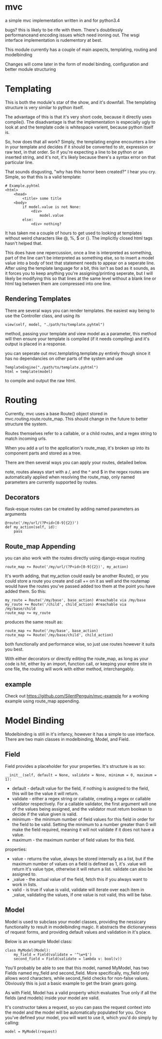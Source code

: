 mvc
===

a simple mvc implementation written in and for python3.4

bugs? this is likely to be rife with them. There's doubtlessly performanceand encoding issues which need ironing out. The wsgi interface implementation is rudementory at best.

This module currently has a couple of main aspects, templating, routing and modelbinding

Changes will come later in the form of model binding, configuration and better module structuring

Templating
==========
This is both the module's star of the show, and it's downfall. The templating structure is very similar to python itself.

The advantage of this is that it's very short code, because it directly uses compile(). The disadvantage is that the implementation is especially ugly to look at and the template code is whitespace varient, because python itself is.

So, how does that all work? Simply, the templating engine encounters a line in your template and decides if it should be converted to str, expression or raw text, in that order. So if you're expecting a line to be python or an inserted string, and it's not, it's likely because there's a syntax error on that particular line.

That sounds disgusting, "why has this horror been created?" I hear you cry. Simple, so that this is a valid template:

    # Example.pyhtml
    <html>
        <head>
            <title> some title
        <body>
            if model.value is not None:
                <div>
                    model.value
            else:
                <div> nothing?

It has taken me a couple of hours to get used to looking at templates without weird characters like @, %, $ or {}. The implicitly closed html tags hasn't helped that.

This does have one repercussion, once a line is interpreted as something, part of the line can't be interpreted as something else, so to insert a model value into a body of text that statement needs to appear on a seperate line. After using the template language for a bit, this isn't as bad as it sounds, as it forces you to keep anything you're assigning/printing seperate, but I will likely be modifying this so that lines at the same level without a blank line or html tag between them are compressed into one line.

Rendering Templates
-------------------

There are several ways you can render templates. the easiest way being to use the Controller class, and using its

    view(self, model, "./path/to/template.pyhtml")

method, passing your template and view model as a parameter, this method will then ensure your template is compiled (if it needs compiling) and it's output is placed in a response.

you can seperate out mvc.templating.template.py entirely though since it has no dependancies on other parts of the system and use

    TemplateEngine("./path/to/template.pyhtml")
    html = template(model)
    
to compile and output the raw html.

Routing
=======

Currently, mvc uses a base Route() object stored in mvc.routing.route.route_map. This should change in the future to better structure the system.

Routes themselves refer to a callable, or a child routes, and a regex string to match incoming urls.

When you add a url to the application's route_map, it's broken up into its component parts and stored as a tree.

There are then several ways you can apply your routes, detailed below.

note, routes always start with a /, and the ^ and $ in the regex routes are automatically applied when resolving the
route_map, only named parameters are currently supported by routes.

Decorators
----------

flask-esque routes can be created by adding named parameters as arguments

    @route('/my/url/(?P<id>[0-9]{2})')
    def my_action(self, id):
        pass

Route_map Appending
-------------------

you can also work with the routes directly using django-esque routing

    route_map += Route('/my/url/(?P<id>[0-9]{2})', my_action)

It's worth adding, that my_action could easily be another Route(), or you could store a route you create and call += on
it as well and the routemap would have the routes you've passed added too them at the point you have added them. So this:

    my_route = Route('/my/base', base_action) #reachable via /my/base
    my_route += Route('/child', child_action) #reachable via /my/base/child
    route_map += my_route
    
produces the same result as:
    
    route_map += Route('/my/base', base_action)
    route_map += Route('/my/base/child', child_action)
    
both functionally and performance wise, so just use routes however it suits you best.

With either decorators or directly editing the route_map, as long as your code is hit, either by an import, function call,
or keeping your entire site in one file, the routing will work with either method, interchangably.

example
-------

Check out https://github.com/SilentPenguin/mvc-example for a working example using route_map appending.

Model Binding
=============

Modelbinding is still in it's infancy, however it has a simple to use interface. There are two main classes in modelbinding, Model, and Field.

Field
-----
Field provides a placeholder for your properties. It's structure is as so:

    __init__(self, default = None, validate = None, minimum = 0, maximum = 1):

* default - default value for the field, if nothing is assigned to the field, this will be the value it will return.
* validate - either a regex string or callable, creating a regex or callable validator respectively. For a callable validator, the first argument will one of the values being assigned, and the validator must return boolean to decide if the value given is valid.
* minimum - the minimum number of field values for this field in order for the field to be valid. Setting the minimum to a number greater than 0 will make the field required, meaning it will not validate if it does not have a value.
* maximum - the maximum number of field values for this field.

properties:

* value - returns the value, always be stored internally as a list, but if the maximum number of values on a field is defined as 1, it's .value will return it's value type, otherwise it will return a list. validate can also be assigned to.
* _value - the actual value of the field, fetch this if you always want to work in lists.
* valid - is true if value is valid, validate will iterate over each item in _value, validating the values, if one value is not valid, this will be false.


Model
-----
Model is used to subclass your model classes, providing the nessicary functionality to result in modelbinding magic. It abstracts the dictionaryness of request forms, and providing default values and validation in it's place.

Below is an example Model class:

    class MyModel(Model):
        my_field = Field(validate = '^\w+$')
        second_field = Field(validate = lambda v: bool(v))


You'll probably be able to see that this model, named MyModel, has two Fields named my_field and second_field. More specifically, my_field only allows word characters, while second_field checks for non-false values. Obviously this is just a basic example to get the brain gears going.
        
As with Field, Model has a valid property which evaluates True only if all the fields (and models) inside your model are valid.

It's constructor takes a request, so you can pass the request context into the model and the model will be automatically populated for you. Once you've defined your model, you will want to use it, which you'd do simply by calling:

    model = MyModel(request)
